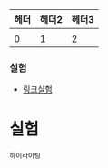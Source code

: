 |  헤더  |  헤더2  |  헤더3 |
| :-- | :-- |:-- |
| |    |
| 0 | 1 |    2|

### 실험
- [링크실험](http://cafe.naver.com)

# 실험

```
하이라이팅
```

